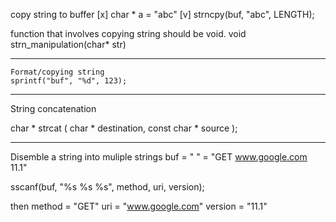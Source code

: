 
copy string to buffer
[x] char * a = "abc"
[v] strncpy(buf, "abc", LENGTH);

function that involves copying string should be void.
	void strn_manipulation(char* str)

----

	Format/copying string
	sprintf("buf", "%d", 123);

----
String concatenation

char * strcat ( char * destination, const char * source );

---- 

Disemble a string into muliple strings
buf = "<method> <uri> <versio>" = "GET www.google.com 11.1"

sscanf(buf, "%s %s %s", method, uri, version);

then method = "GET"
		uri = "www.google.com"
		version = "11.1"




